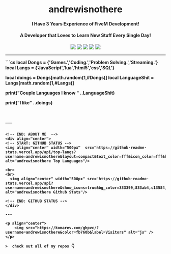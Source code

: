 <h1 align="center">andrewisnothere</h1>
<p align="center">

<h4 align="center">I Have 3 Years Experience of FiveM Development!
<h4 align="center">A Developer that Loves to Learn New Stuff Every Single Day!<h4/>

<p align="center">
<img src="https://img.shields.io/badge/HTML5-E34F26?style=for-the-badge&logo=html5&logoColor=white" />
<img src="https://img.shields.io/badge/CSS3-1572B6?style=for-the-badge&logo=css3&logoColor=white" />
<img src="https://img.shields.io/badge/Javascript-323330?style=for-the-badge&logo=javascript&logoColor=F7DF1E" />
<img src="https://img.shields.io/badge/Node.js-43853D?style=for-the-badge&logo=node.js&logoColor=white" />
<img src="https://img.shields.io/badge/jQuery-0769AD?style=for-the-badge&logo=jquery&logoColor=white" />
</p>

---

<p align="center">
</p>
```cs
local Dongs  = {'Games.','Coding.','Problem Solving.','Streaming.'}
local Langs = {'JavaScript','lua','html5','css','SQL'}
    
local doings = Dongs[math.random(1,#Dongs)]
local LanguageShit = Langs[math.random(1,#Langs)]    
    
print("Couple Languages I know " ..LanguageShit)    
    
print("I like" ..doings)
```


___


<!-- END: ABOUT ME  -->
<div align="center">
<!-- START: GITHUB STATUS -->
<img align="center" width="500px"  src="https://github-readme-stats.vercel.app/api/top-langs?username=andrewisnothere&layout=compact&text_color=fff&icon_color=fff&hide_border=true&hide_title=true&include_all_commits=true&langs_count=10&hide=python,html,css,powershell,shell&bg_color=833ab4,833ab4,c13584,f77737,f77737" alt="andrewisnothere Top Languages"/>

<br>
<br>
  <img align="center" width="500px" src="https://github-readme-stats.vercel.app/api?username=andrewisnothere&show_icons=true&bg_color=333399,833ab4,c13584,f77737&title_color=fff&text_color=fff&icon_color=fff&hide_border=true&hide_title=true&count_private=true&include_all_commits=true" alt="andrewisnothere Github Stats"/>

<!-- END: GITHUB STATUS -->
</div>

---

<p align="center">
    <img src="https://komarev.com/ghpvc/?username=andrewisnothere&color=fb760b&label=Visitors" alt="js" />
</p>

>  check out all of my repos 👇
